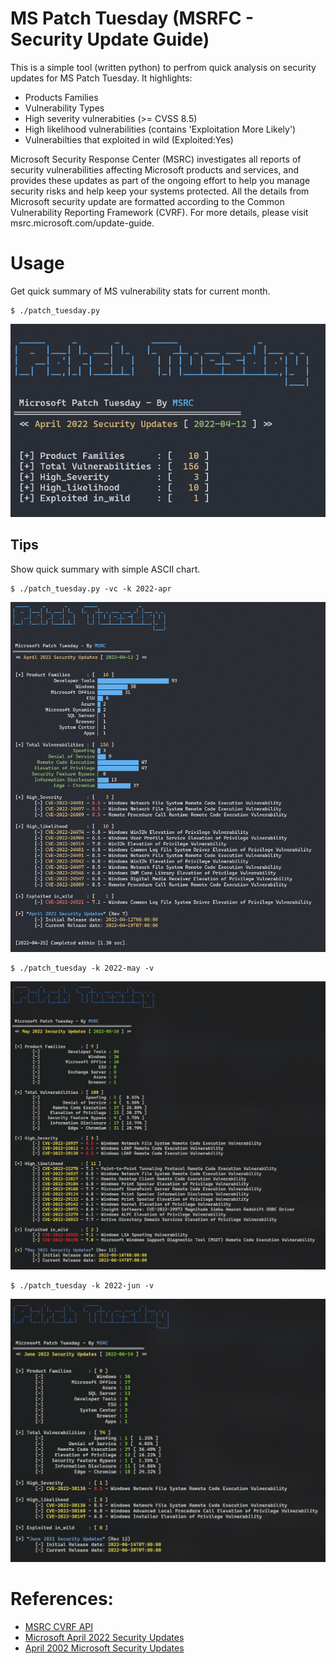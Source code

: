 # MS Patch Tuesday (MSRFC - Security Update Guide)
This is a simple tool (written python) to perfrom quick analysis on security updates for MS Patch Tuesday. It highlights:
- Products Families
- Vulnerability Types
- High severity vulnerabities (>= CVSS 8.5)
- High likelihood vulnerabilities (contains 'Exploitation More Likely') 
- Vulnerabilties that exploited in wild (Exploited:Yes)

Microsoft Security Response Center (MSRC) investigates all reports of security vulnerabilities affecting Microsoft products and services, and provides these updates as part of the ongoing effort to help you manage security risks and help keep your systems protected. All the details from Microsoft security update are formatted according to the Common Vulnerability Reporting Framework (CVRF). For more details, please visit msrc.microsoft.com/update-guide.


# Usage
Get quick summary of MS vulnerability stats for current month. 
```console
$ ./patch_tuesday.py
```
![./patch_tuesday.py](.github/patch_tuesday1.png)

## Tips
Show quick summary with simple ASCII chart.
```console
$ ./patch_tuesday.py -vc -k 2022-apr
```
![./patch_tuesday.py -vc -k 2022-apr](.github/patch_tuesday2.png)

```console
$ ./patch_tuesday -k 2022-may -v
```
![./patch_tuesday.py -k 2022-may -v](.github/2022-may.png)

```console
$ ./patch_tuesday -k 2022-jun -v
```
![./patch_tuesday.py -k 2022-jun -v](.github/2022-jun.png)

# References:
- [MSRC CVRF API](https://api.msrc.microsoft.com/cvrf/v2.0/swagger/index)
- [Microsoft April 2022 Security Updates](https://myseq.blogspot.com/2022/04/microsoft-april-2022-security-updates.html)
- [April 2002 Microsoft Security Updates](https://myseq.blogspot.com/2022/04/april-2002-microsoft-security-updates.html)


